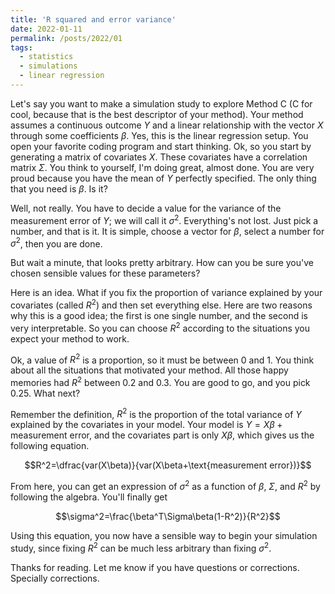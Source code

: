 ```yaml
---
title: 'R squared and error variance'
date: 2022-01-11
permalink: /posts/2022/01
tags:
  - statistics
  - simulations
  - linear regression
---
```

Let's say you want to make a simulation study to explore Method C (C for cool, because that is the best descriptor of your method). Your method assumes a continuous outcome $Y$ and a linear relationship with the vector $X$ through some coefficients $\beta$. Yes, this is the linear regression setup. You open your favorite coding program and start thinking. Ok, so you start by generating a matrix of covariates $X$. These covariates have a correlation matrix $\Sigma$. You think to yourself, I'm doing great, almost done. You are very proud because you have the mean of $Y$ perfectly specified. The only thing that you need is $\beta$. Is it?

Well, not really. You have to decide a value for the variance of the measurement error of $Y$; we will call it $\sigma^2$. Everything's not lost. Just pick a number, and that is it. It is simple, choose a vector for $\beta$, select a number for $\sigma^2$, then you are done. 

But wait a minute, that looks pretty arbitrary. How can you be sure you've chosen sensible values for these parameters?

Here is an idea. What if you fix the proportion of variance explained by your covariates (called $R^2$) and then set everything else. Here are two reasons why this is a good idea; the first is one single number, and the second is very interpretable. So you can choose $R^2$ according to the situations you expect your method to work. 

Ok, a value of $R^2$ is a proportion, so it must be between 0 and 1. You think about all the situations that motivated your method. All those happy memories had $R^2$ between 0.2 and 0.3. You are good to go, and you pick 0.25. What next?

Remember the definition, $R^2$ is the proportion of the total variance of $Y$ explained by the covariates in your model. Your model is $Y=X\beta+\text{measurement error}$, and the covariates part is only $X\beta$, which gives us the following equation.

$$R^2=\dfrac{var(X\beta)}{var(X\beta+\text{measurement error})}$$

From here, you can get an expression of $\sigma^2$ as a function of $\beta$, $\Sigma$, and $R^2$ by following the algebra. You'll finally get 

$$\sigma^2=\frac{\beta^T\Sigma\beta(1-R^2)}{R^2}$$

Using this equation, you now have a sensible way to begin your simulation study, since fixing $R^2$ can be much less arbitrary than fixing $\sigma^2$.

Thanks for reading. Let me know if you have questions or corrections. Specially corrections. 
